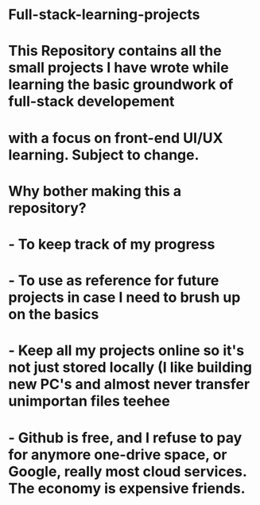 # Full-stack-learning-projects
# This Repository contains all the small projects I have wrote while learning the basic groundwork of full-stack developement
# with a focus on front-end UI/UX learning. Subject to change.
# Why bother making this a repository?
# - To keep track of my progress
# - To use as reference for future projects in case I need to brush up on the basics
# - Keep all my projects online so it's not just stored locally (I like building new PC's and almost never transfer unimportan files teehee
# - Github is free, and I refuse to pay for anymore one-drive space, or Google, really most cloud services. The economy is expensive friends.
